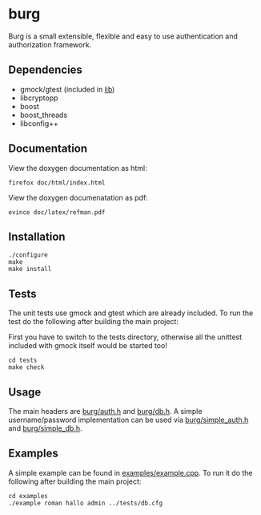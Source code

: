 burg
====
Burg is a small extensible, flexible and easy to use authentication and authorization
framework.

Dependencies
------------

* gmock/gtest (included in [lib](lib))
* libcryptopp
* boost
* boost_threads
* libconfig++

Documentation
-------------

View the doxygen documentation as html:

```
firefox doc/html/index.html
```


View the doxygen documenatation as pdf:

```
evince doc/latex/refman.pdf
```

Installation
------------

```
./configure
make
make install
```

Tests
-----

The unit tests use gmock and gtest which are already included. To run the test
do the following after building the main project:

First you have to switch to the tests directory, otherwise all the unittest
included with gmock itself would be started too!

```
cd tests
make check
```

Usage
-----
The main headers are [burg/auth.h](include/burg/auth.h) and [burg/db.h](include/burg/db.h).
A simple username/password implementation can be used via
[burg/simple_auth.h](include/burg/simple_auth.h) and [burg/simple_db.h](include/burg/simple_db.h).

Examples
--------
A simple example can be found in [examples/example.cpp](examples/example.cpp).
To run it do the following after building the main project:

```
cd examples
./example roman hallo admin ../tests/db.cfg
```
